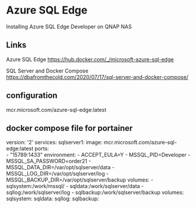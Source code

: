 # Azure SQL Edge

Installing Azure SQL Edge Developer on QNAP NAS



## Links


Azure SQL Edge
https://hub.docker.com/_/microsoft-azure-sql-edge

SQL Server and Docker Compose
https://dbafromthecold.com/2020/07/17/sql-server-and-docker-compose/



## configuration

mcr.microsoft.com/azure-sql-edge:latest


## docker compose file for portainer 

version: '2'
services:
  sqlserver1:
    image: mcr.microsoft.com/azure-sql-edge:latest
    ports:  
      - "15789:1433"
    environment: 
      - ACCEPT_EULA=Y
      - MSSQL_PID=Developer 
      - MSSQL_SA_PASSWORD=order21
      - MSSQL_DATA_DIR=/var/opt/sqlserver/data
      - MSSQL_LOG_DIR=/var/opt/sqlserver/log
      - MSSQL_BACKUP_DIR=/var/opt/sqlserver/backup
    volumes: 
      - sqlsystem:/work/mssql/
      - sqldata:/work/sqlserver/data
      - sqllog:/work/sqlserver/log
      - sqlbackup:/work/sqlserver/backup
volumes:
  sqlsystem:
  sqldata:
  sqllog:
  sqlbackup: